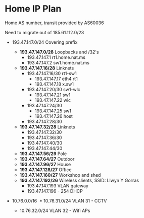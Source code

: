 # Home IP Plan

Home AS number, transit provided by AS60036

Need to migrate out of 185.61.112.0/23

* 193.47.147.0/24             Covering prefix
  * **193.47.147.0/28**           Loopbacks and /32's
    * 193.47.147.1            rt1.home.nat.ms
    * 193.47.147.2            sw1.home.nat.ms
  * **193.47.147.16/28**          Linknets
    * 193.47.147.16/30        rt1-sw1
      * 193.47.147.17         eth4.rt1
      * 193.47.147.18         x.sw1
    * 193.47.147.20/30        sw1-wlc
      * 193.47.147.21         sw1
      * 193.47.147.22         wlc
    * 193.47.147.24/30
      * 193.47.147.25         sw1
      * 193.47.147.26         host
    * 193.47.147.28/30
  * **193.47.147.32/28**          Linknets
    * 193.47.147.32/30
    * 193.47.147.36/30
    * 193.47.147.40/30
    * 193.47.147.44/30
  * **193.47.147.56/29**          Pole
  * **193.47.147.64/27**          Outdoor
  * **193.47.147.96/27**          House
  * **193.47.147.128/27**         Office
  * **193.47.147.160/27**         Workshop and shed
  * **193.47.147.192/26**         Wireless clients, SSID: Llwyn Y Gorras
    * 193.47.147.193          VLAN gateway
    * 193.47.147.196 - 254    DHCP

* 10.76.0.0/16
  * 10.76.31.0/24     VLAN 31 - CCTV
  * 10.76.32.0/24     VLAN 32 - Wifi APs
